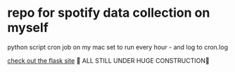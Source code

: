 # repo for spotify data collection on myself

python script cron job on my mac set to run every hour - and log to cron.log

[check out the flask site](http://music.trudy.computer)
🚧 ALL STILL UNDER HUGE CONSTRUCTION🚧 
